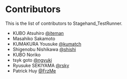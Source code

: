 # Contributors

This is the list of contributors to Stagehand_TestRunner.

* KUBO Atsuhiro [@iteman](https://github.com/iteman)
* Masahiko Sakamoto
* KUMAKURA Yousuke [@kumatch](https://github.com/kumatch)
* Shigenobu Nishikawa [@shishi](https://github.com/shishi)
* KUBO Noriko
* tsyk goto [@ngyuki](https://github.com/ngyuki)
* Ryusuke SEKIYAMA [@rsky](https://github.com/rsky)
* Patrick Huy [@FrzMe](https://github.com/FrzMe)
